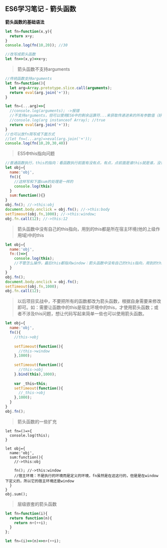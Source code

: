 ## ES6学习笔记 - 箭头函数

**箭头函数的基础语法**

```javascript
let fn=function(x,y){
  return x+y;
}
console.log(fn(10,20)); //30

//改写成箭头函数
let fn=>(x,y)=>x+y;
```

> 箭头函数不支持arguments

```javascript
//传统函数支持arguments
let fn=function(){
  let arg=Array.prototype.slice.call(arguments);
  return eval(arg.join('+'));
}

let fn=(...arg)=>{
  //console.log(arguments); ->报错
  //不支持arguments，但可以使用ES6中的剩余运算符...来获取传递进来的所有参数值（好处：使用剩余运算符接收的结果本身是个数组，不需要再转换了）
  //console.log(arg instanceof Array); //true
  return eval(arg.join('+'));
}
//也可以放fn简写成下面方式
//let fn=(...arg)=>eval(arg.join('+'));
console.log(fn(10,20,30,40))
```

> ES5中this指向问题

```javascript
//普通函数执行，this的指向：看函数执行前面有没有点，有点，点前面是谁this就是谁，没有点this指向window或者undefined(严格模式下)
let obj={
  name:'obj',
  fn(){
    //这样写和下面sum的处理是一样的
    console.log(this)
  }
  sum:function(){}
}
obj.fn(); //->this:obj
document.body.onclick = obj.fn(); //->this:body
setTimeout(obj.fn,1000); //->this:window;
obj.fn.call(12); //->this:12
```

> 箭头函数中没有自己的this指向，用到的this都是所在宿主环境(他的上级作用域)中的this

```javascript
let obj={
  name:'obj',
  fn:()=>{
    console.log(this);
    //不管怎么操作，最后this都指向window：箭头函数中没有自己的this指向，用到的this都是所在宿主环境(他的上级作用域)中的this
  }
}
obj.fn(); 
document.body.onclick = obj.fn(); 
setTimeout(obj.fn,1000); 
obj.fn.call(12); 
```

> 以后项目实战中，不要把所有的函数都改为箭头函数，根据自身需要来修改即可。如：需要让函数中的this是宿主环境中的this，才使用箭头函数；或者不涉及this问题，想让代码写起来简单一些也可以使用箭头函数。

```javascript
let obj={
  name:'obj',
  fn(){
    //this->obj
    
    setTimeout(function(){
      //this->window
    },1000);
    
    setTimeout(function(){
      //this->obj
    }.bind(this),1000);
    
	var _this=this;
    setTimeout(function(){
      //_this->obj
    },1000);
  }
}
obj.fn();
```

> 箭头函数的一些扩充

````javascrpt
let fn=()=>{
  console.log(this);
}

let obj={
  name:'obj',
  sum:function(){
    //->this:obj
    
    fn(); //->this:window
    //宿主环境：不是执行的环境而是定义的环境，fn虽然是在这这行的，但是是在window下定义的，所以它的宿主环境还是window
  }
}
obj.sum();
````

> 层级嵌套的箭头函数

```javascript
let fn=function(i){
  return function(n){
    return n+(++i);
  }
};

let fn=(i)=>(n)=>n+(++i);
```


